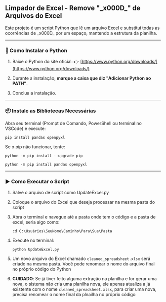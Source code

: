 ## Limpador de Excel - Remove "\_x000D\_" de Arquivos do Excel

Este projeto é um script Python que lê um arquivo Excel e substitui todas as ocorrências de \_x000D\_ por um espaço, mantendo a estrutura da planilha.

---

### 🚀 Como Instalar o Python

1. Baixe o Python do site oficial:
👉 [https://www.python.org/downloads/](https://www.python.org/downloads/)

2. Durante a instalação, **marque a caixa que diz "Adicionar Python ao PATH"**.

3. Conclua a instalação.

---

### 📦 Instale as Bibliotecas Necessárias

Abra seu terminal (Prompt de Comando, PowerShell ou terminal no VSCode) e execute:

`pip install pandas openpyxl`

Se o pip não funcionar, tente:

`python -m pip install --upgrade pip`

`python -m pip install pandas openpyxl`

---

### ▶️ Como Executar o Script
1. Salve o arquivo de script como UpdateExcel.py
2. Coloque o arquivo do Excel que deseja processar na mesma pasta do script
3. Abra o terminal e navegue até a pasta onde tem o código e a pasta de excel, seria algo como:

     `cd C:\Usuários\SeuNome\Caminho\Para\Sua\Pasta`
5. Execute no terminal:

    `python UpdateExcel.py`
8. Um novo arquivo do Excel chamado `cleaned_spreadsheet.xlsx` será criado na mesma pasta. Você pode renomear o nome do arquivo final no próprio código do Python
9. **CUIDADO**: Se já tiver feito alguma extração na planilha e for gerar uma nova, o sistema não cria uma planilha nova, ele apenas atualiza a já existente com o nome `cleaned_spreadsheet.xlsx`, para criar uma nova, precisa renomear o nome final da plnailha no próprio código
